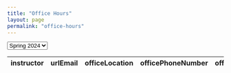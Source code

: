 ```yaml
---
title: "Office Hours"
layout: page
permalink: "office-hours"
---
```


<script src="https://cdnjs.cloudflare.com/ajax/libs/xlsx/0.18.5/xlsx.full.min.js"></script>

<select id="semester" onChange='javascript:update_office_hours();'>
  <option value="office_hours_schedule_spring_2024.xlsx" selected>Spring 2024</option>
</select>

<table id="schedule">
  <thead>
    <tr>
      <th>instructor</th>
      <th>urlEmail</th>
      <th>officeLocation</th>
      <th>officePhoneNumber</th>
      <th>officeHours</th>
    </tr>
  </thead>
  <tbody id="schedule_listing">
  </tbody>
</table>

<script type="text/javascript">

window.onload = function() {

  update_office_hours();

}

function update_office_hours() {

  var url = document.getElementById('semester').value;
  var element = document.getElementById("schedule_listing");

  printOfficeHours( url, element );

}

</script>
